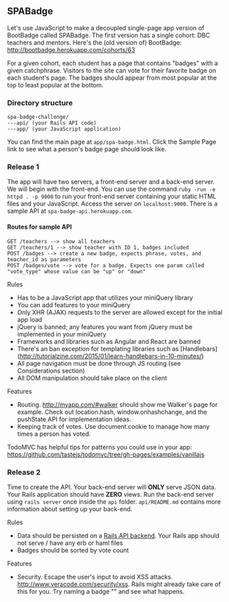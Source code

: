 ## SPABadge

Let's use JavaScript to make a decoupled single-page app version of BootBadge called SPABadge. The first version has a single cohort: DBC teachers and mentors.
Here's the (old version of) BootBadge: http://bootbadge.herokuapp.com/cohorts/63

For a given cohort, each student has a page that contains "badges" with a given catchphrase.
Visitors to the site can vote for their favorite badge on each student's page. The badges should appear from most popular at the top to least popular at the bottom.

### Directory structure
```
spa-badge-challenge/
---api/ (your Rails API code)
---app/ (your JavaScript application)
```

You can find the main page at `app/spa-badge.html`. Click the Sample Page link to see what a person's badge page should look like.

### Release 1

The app will have two servers, a front-end server and a back-end server. We will begin with the front-end. You can use the command `ruby -run -e httpd . -p 9000` to run your front-end server containing your static HTML files and your JavaScript. Access the server on `localhost:9000`. There is a sample API at `spa-badge-api.herokuapp.com`. 
#### Routes for sample API
```
GET /teachers --> show all teachers
GET /teachers/1 --> show teacher with ID 1, badges included
POST /badges --> create a new badge, expects phrase, votes, and teacher_id as parameters
POST /badges/vote --> vote for a badge. Expects one param called "vote_type" whose value can be "up" or "down"
```

Rules
- Has to be a JavaScript app that utilizes your miniQuery library
- You can add features to your miniQuery
- Only XHR (AJAX) requests to the server are allowed except for the initial app load
- jQuery is banned; any features you want from jQuery must be implemented in your miniQuery
- Frameworks and libraries such as Angular and React are banned
- There's an ban exception for templating libraries such as [Handlebars] (http://tutorialzine.com/2015/01/learn-handlebars-in-10-minutes/)
- All page navigation must be done through JS routing (see Considerations section)
- All DOM manipulation should take place on the client

Features
- Routing. http://myapp.com/#walker should show me Walker's page for example. Check out location.hash, window.onhashchange, and the pushState API for implementation ideas.
- Keeping track of votes. Use document.cookie to manage how many times a person has voted.

TodoMVC has helpful tips for patterns you could use in your app: https://github.com/tastejs/todomvc/tree/gh-pages/examples/vanillajs


### Release 2

Time to create the API. Your back-end server will **ONLY** serve JSON data. Your Rails application should have **ZERO** views. Run the back-end server using `rails server` once inside the `api` folder. `api/README.md` contains more information about setting up your back-end. 

Rules
- Data should be persisted on a [Rails API backend](http://apionrails.icalialabs.com/book/frontmatter). Your Rails app should not serve / have any erb or haml files
- Badges should be sorted by vote count

Features
- Security. Escape the user's input to avoid XSS attacks. http://www.veracode.com/security/xss. Rails might already take care of this for you. Try naming a badge "<script>alert('lol')</script>" and see what happens. 
